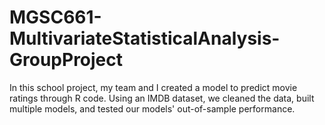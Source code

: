 # MGSC661-MultivariateStatisticalAnalysis-GroupProject
In this school project, my team and I created a model to predict movie ratings through R code. Using an IMDB dataset, we cleaned the data, built multiple models, and tested our models' out-of-sample performance.
